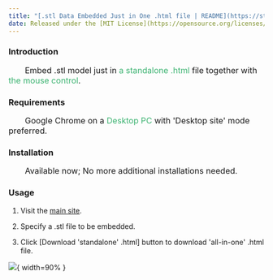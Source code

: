```yaml
---
title: "[.stl Data Embedded Just in One .html file | README](https://stl--html.azurewebsites.net/public/README.html)"
date: Released under the [MIT License](https://opensource.org/licenses/mit-license.php)
---
```



### Introduction

<p style="text-indent:2em; font-size: 115%;">
Embed .stl model just in <font color="MediumSeaGreen">a standalone .html</font> file together with <font color="MediumSeaGreen">the mouse control</font>.
</p>

### Requirements

<p style="text-indent:2em; font-size: 115%;">
Google Chrome on a <font color="MediumSeaGreen">Desktop PC</font> with 'Desktop site' mode preferred.
</p>

### Installation

<p style="text-indent:2em; font-size: 115%;">
Available now; No more additional installations needed.
</p>

### Usage

<p style="text-indent:3em; font-size: 115%;">

1. Visit the [main site](https://stl--html.azurewebsites.net/).

2. Specify a .stl file to be embedded.

3. Click [Download 'standalone' .html] button to download 'all-in-one' .html file.
</p>

![](./stl2html.js.gif){ width=90% }
<br>
<br>